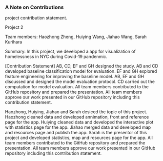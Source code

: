 ### A Note on Contributions

project contribution statement.

Project 2

Team members: Haozhong Zheng, Huiying Wang, Jiahao Wang, Sarah Kurihara

Summary: In this project, we developed a app for visualization of homelessness in NYC during Covid-19 pandenmic. 

[Contribution Statement] AB, CD, EF and GH designed the study. AB and CD developed baseline classification model for evaluation. EF and GH explored feature engineering for improving the baseline model. AB, EF and GH discussed and designed the model evaluation protocol. CD carried out the computation for model evaluation. All team members contributed to the GitHub repository and prepared the presentation. All team members approve our work presented in our GitHub repository including this contribution statement.

Haozhong, Huiying, Jiahao and Sarah desiced the topic of this project. Haozhong cleaned data and developed annimation, front and reference page for the app. Huiying cleaned data and developed the interactive plot with statistics page for the app. Jiahao merged data and developed map and resources page and publish the app. Sarah is the presentor of this project and developed statistics, map and resources page for the app. All team members contributed to the GitHub repository and prepared the presentation. All team members approve our work presented in our GitHub repository including this contribution statement.